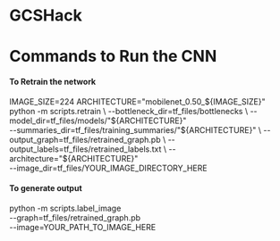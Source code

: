 # GCSHack

# Commands to Run the CNN
#### To Retrain the network <br>
IMAGE_SIZE=224
ARCHITECTURE="mobilenet_0.50_${IMAGE_SIZE}"
python -m scripts.retrain \
  --bottleneck_dir=tf_files/bottlenecks \
  --model_dir=tf_files/models/"${ARCHITECTURE}" \
  --summaries_dir=tf_files/training_summaries/"${ARCHITECTURE}" \
  --output_graph=tf_files/retrained_graph.pb \
  --output_labels=tf_files/retrained_labels.txt \
  --architecture="${ARCHITECTURE}" \
  --image_dir=tf_files/YOUR_IMAGE_DIRECTORY_HERE <br>
  
#### To generate output <br>
python -m scripts.label_image \
    --graph=tf_files/retrained_graph.pb  \
    --image=YOUR_PATH_TO_IMAGE_HERE
